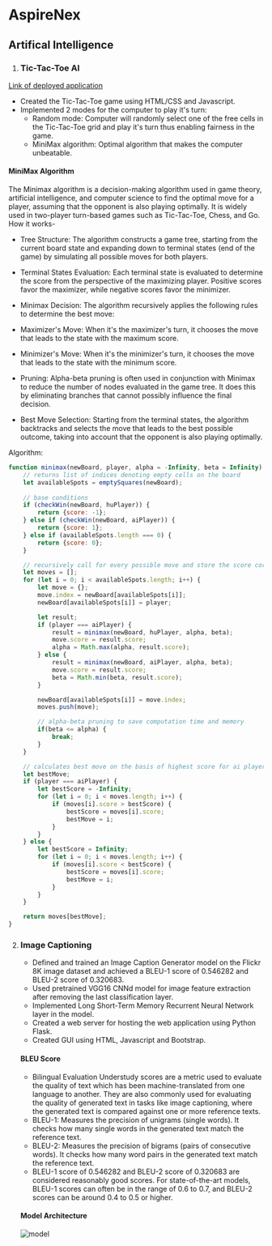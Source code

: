 # AspireNex

## Artifical Intelligence

1. ### Tic-Tac-Toe AI
[Link of deployed application](https://manav-chan.github.io/tic-tac-toe/)
   - Created the Tic-Tac-Toe game using HTML/CSS and Javascript.
   -  Implemented 2 modes for the computer to play it's turn:
      - Random mode: Computer will randomly select one of the free cells in the Tic-Tac-Toe grid and play it's turn thus enabling fairness in the game.
      - MiniMax algorithm: Optimal algorithm that makes the computer unbeatable.
   
   #### MiniMax Algorithm
   The Minimax algorithm is a decision-making algorithm used in game theory, artificial intelligence, and computer science to find the optimal move for a player, assuming that the opponent is also playing optimally. It is widely used in two-player turn-based games such as Tic-Tac-Toe, Chess, and Go. How it works-
   - Tree Structure: The algorithm constructs a game tree, starting from the current board state and expanding down to terminal states (end of the game) by simulating all possible moves for both players.
   
   - Terminal States Evaluation: Each terminal state is evaluated to determine the score from the perspective of the maximizing player. Positive scores favor the maximizer, while negative scores favor the minimizer.
   
   - Minimax Decision: The algorithm recursively applies the following rules to determine the best move:
   
   - Maximizer's Move: When it's the maximizer's turn, it chooses the move that leads to the state with the maximum score.
   - Minimizer's Move: When it's the minimizer's turn, it chooses the move that leads to the state with the minimum score.
   - Pruning: Alpha-beta pruning is often used in conjunction with Minimax to reduce the number of nodes evaluated in the game tree. It does this by eliminating branches that cannot possibly influence the final decision.
   
   - Best Move Selection: Starting from the terminal states, the algorithm backtracks and selects the move that leads to the best possible outcome, taking into account that the opponent is also playing optimally.
   
   Algorithm:
   ```javascript
   function minimax(newBoard, player, alpha = -Infinity, beta = Infinity) {
       // returns list of indices denoting empty cells on the board
       let availableSpots = emptySquares(newBoard);
       
       // base conditions
       if (checkWin(newBoard, huPlayer)) {
           return {score: -1};
       } else if (checkWin(newBoard, aiPlayer)) {
           return {score: 1};
       } else if (availableSpots.length === 0) {
           return {score: 0};
       }
   
       // recursively call for every possible move and store the score corresponding to each move in 'moves' list
       let moves = [];
       for (let i = 0; i < availableSpots.length; i++) {
           let move = {};
           move.index = newBoard[availableSpots[i]];
           newBoard[availableSpots[i]] = player;
   
           let result;
           if (player === aiPlayer) {
               result = minimax(newBoard, huPlayer, alpha, beta);
               move.score = result.score;
               alpha = Math.max(alpha, result.score);
           } else {
               result = minimax(newBoard, aiPlayer, alpha, beta);
               move.score = result.score;
               beta = Math.min(beta, result.score);
           }
   
           newBoard[availableSpots[i]] = move.index;
           moves.push(move);
   
           // alpha-beta pruning to save computation time and memory
           if(beta <= alpha) {
               break;
           }
       }
   
       // calculates best move on the basis of highest score for ai player, and lowest score for computer player
       let bestMove;
       if (player === aiPlayer) {
           let bestScore = -Infinity;
           for (let i = 0; i < moves.length; i++) {
               if (moves[i].score > bestScore) {
                   bestScore = moves[i].score;
                   bestMove = i;
               }
           }
       } else {
           let bestScore = Infinity;
           for (let i = 0; i < moves.length; i++) {
               if (moves[i].score < bestScore) {
                   bestScore = moves[i].score;
                   bestMove = i;
               }
           }
       }
   
       return moves[bestMove];
   }
   ```
2. ### Image Captioning
   - Defined and trained an Image Caption Generator model on the Flickr 8K image dataset and achieved a BLEU-1 score of 0.546282 and BLEU-2 score of 0.320683.
   - Used pretrained VGG16 CNNd model for image feature extraction after removing the last classification layer.
   - Implemented Long Short-Term Memory Recurrent Neural Network layer in the model.
   - Created a web server for hosting the web application using Python Flask.
   - Created GUI using HTML, Javascript and Bootstrap.

   #### BLEU Score
   - Bilingual Evaluation Understudy scores are a metric used to evaluate the quality of text which has been machine-translated from one language to another. They are also commonly used for evaluating the quality of generated text in tasks like image captioning, where the generated text is compared against one or more reference texts.
   - BLEU-1: Measures the precision of unigrams (single words). It checks how many single words in the generated text match the reference text.
   - BLEU-2: Measures the precision of bigrams (pairs of consecutive words). It checks how many word pairs in the generated text match the reference text.
   - BLEU-1 score of 0.546282 and BLEU-2 score of 0.320683 are considered reasonably good scores. For state-of-the-art models, BLEU-1 scores can often be in the range of 0.6 to 0.7, and BLEU-2 scores can be around 0.4 to 0.5 or higher.
   
   #### Model Architecture
   ![model](https://github.com/manav-chan/AspireNex/assets/71835184/2df41241-fe5e-49b3-97ea-c8d984793c52)

   

   
